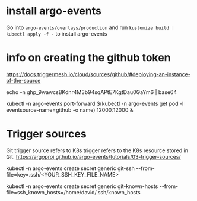 # install argo-events
Go into ```argo-events/overlays/production``` and run ```kustomize build | kubectl apply -f -``` to install argo-events

# info on creating the github token
https://docs.triggermesh.io/cloud/sources/github/#deploying-an-instance-of-the-source

echo -n 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 | base64

kubectl -n argo-events port-forward $(kubectl -n argo-events get pod -l eventsource-name=github -o name) 12000:12000 &

# Trigger sources
Git trigger source refers to K8s trigger refers to the K8s resource stored in Git. 
https://argoproj.github.io/argo-events/tutorials/03-trigger-sources/

kubectl -n argo-events create secret generic git-ssh --from-file=key=.ssh/<YOUR_SSH_KEY_FILE_NAME>

kubectl -n argo-events create secret generic git-known-hosts --from-file=ssh_known_hosts=/home/david/.ssh/known_hosts
